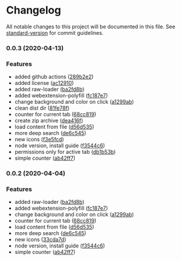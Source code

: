 # Changelog

All notable changes to this project will be documented in this file. See [standard-version](https://github.com/conventional-changelog/standard-version) for commit guidelines.

### 0.0.3 (2020-04-13)


### Features

* added github actions ([289b2e2](https://github.com/wyster/coronavirus-detector-extension/commit/289b2e2e98c3dec7b8e4b8b123f97ad98ba7d796))
* added license ([ac12910](https://github.com/wyster/coronavirus-detector-extension/commit/ac12910959e19928717ccaf2676a712f8f9e16c2))
* added raw-loader ([ba2fd8b](https://github.com/wyster/coronavirus-detector-extension/commit/ba2fd8b7f02beb4b4b0bea059ca85dbbdcce441f))
* added webextension-polyfill ([fc187e7](https://github.com/wyster/coronavirus-detector-extension/commit/fc187e7784cb9184c5c91839b194714e504fcc20))
* change background and color on click ([a1299ab](https://github.com/wyster/coronavirus-detector-extension/commit/a1299abad5591eaf4ac54923b2b33e8111dcc7e6))
* clean dist dir ([81fe78f](https://github.com/wyster/coronavirus-detector-extension/commit/81fe78fec3c6f02090980ef44710d34d01118f00))
* counter for current tab ([68cc819](https://github.com/wyster/coronavirus-detector-extension/commit/68cc819a210d1787b0c722ab7466064a06ea277b))
* create zip archive ([dea416f](https://github.com/wyster/coronavirus-detector-extension/commit/dea416f7c67b0c7b10dca834547cccb2e388cc48))
* load content from file ([d56d535](https://github.com/wyster/coronavirus-detector-extension/commit/d56d535e3480a7aef6cb58d255911b5c031b7934))
* more deep search ([de6c545](https://github.com/wyster/coronavirus-detector-extension/commit/de6c5454a46a1de817a64e59861f2ec292854423))
* new icons ([f3e5fcd](https://github.com/wyster/coronavirus-detector-extension/commit/f3e5fcd6e673beb6408684811695a0854965478c))
* node version, install guide ([f3544c6](https://github.com/wyster/coronavirus-detector-extension/commit/f3544c63fbeff60a0961352280136af2a133634e))
* permissions only for active tab ([db1b53b](https://github.com/wyster/coronavirus-detector-extension/commit/db1b53bb0f89bddba25597b36872a468781df455))
* simple counter ([ab42ff7](https://github.com/wyster/coronavirus-detector-extension/commit/ab42ff7d1dfb302af14ec072a8790026cb7dd391))

### 0.0.2 (2020-04-04)


### Features

* added raw-loader ([ba2fd8b](https://github.com/wyster/coronavirus-detector-extension/commit/ba2fd8b7f02beb4b4b0bea059ca85dbbdcce441f))
* added webextension-polyfill ([fc187e7](https://github.com/wyster/coronavirus-detector-extension/commit/fc187e7784cb9184c5c91839b194714e504fcc20))
* change background and color on click ([a1299ab](https://github.com/wyster/coronavirus-detector-extension/commit/a1299abad5591eaf4ac54923b2b33e8111dcc7e6))
* counter for current tab ([68cc819](https://github.com/wyster/coronavirus-detector-extension/commit/68cc819a210d1787b0c722ab7466064a06ea277b))
* load content from file ([d56d535](https://github.com/wyster/coronavirus-detector-extension/commit/d56d535e3480a7aef6cb58d255911b5c031b7934))
* more deep search ([de6c545](https://github.com/wyster/coronavirus-detector-extension/commit/de6c5454a46a1de817a64e59861f2ec292854423))
* new icons ([33cda7d](https://github.com/wyster/coronavirus-detector-extension/commit/33cda7daf5055c1146ff5a92e404a47895f71137))
* node version, install guide ([f3544c6](https://github.com/wyster/coronavirus-detector-extension/commit/f3544c63fbeff60a0961352280136af2a133634e))
* simple counter ([ab42ff7](https://github.com/wyster/coronavirus-detector-extension/commit/ab42ff7d1dfb302af14ec072a8790026cb7dd391))
